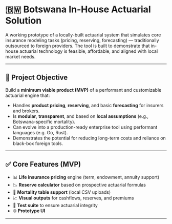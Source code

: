 # 🇧🇼 Botswana In-House Actuarial Solution

A working prototype of a locally-built actuarial system that simulates core insurance modeling tasks (pricing, reserving, forecasting) — traditionally outsourced to foreign providers. The tool is built to demonstrate that in-house actuarial technology is feasible, affordable, and aligned with local market needs.

---

## 🎯 Project Objective

Build a **minimum viable product (MVP)** of a performant and customizable actuarial engine that:

- Handles **product pricing**, **reserving**, and basic **forecasting** for insurers and brokers.
- Is **modular**, **transparent**, and based on **local assumptions** (e.g., Botswana-specific mortality).
- Can evolve into a production-ready enterprise tool using performant languages (e.g. Go, Rust).
- Demonstrates the potential for reducing long-term costs and reliance on black-box foreign tools.

---

## ✅ Core Features (MVP)

- 📊 **Life insurance pricing** engine (term, endowment, annuity support)
- 📉 **Reserve calculator** based on prospective actuarial formulas
- 📁 **Mortality table support** (local CSV uploads)
- 📈 **Visual outputs** for cashflows, reserves, and premiums
- 🧪 **Test suite** to ensure actuarial integrity
- 🌐 **Prototype UI** 

---

